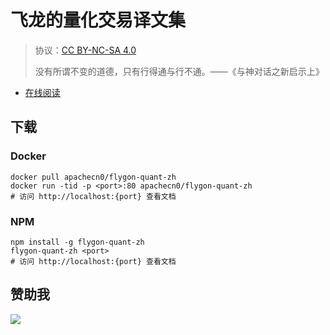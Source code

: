 # 飞龙的量化交易译文集

> 协议：[CC BY-NC-SA 4.0](http://creativecommons.org/licenses/by-nc-sa/4.0/)
> 
> 没有所谓不变的道德，只有行得通与行不通。——《与神对话之新启示上》

* [在线阅读](https://quant.flygon.net)
## 下载

### Docker

```
docker pull apachecn0/flygon-quant-zh
docker run -tid -p <port>:80 apachecn0/flygon-quant-zh
# 访问 http://localhost:{port} 查看文档
```

### NPM

```
npm install -g flygon-quant-zh
flygon-quant-zh <port>
# 访问 http://localhost:{port} 查看文档
```

## 赞助我

![](https://img-blog.csdnimg.cn/20200112005920729.png)

